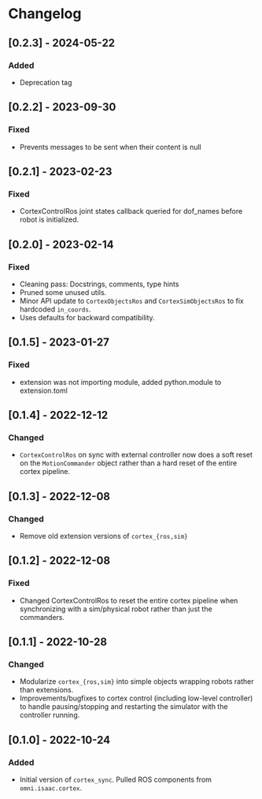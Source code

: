 # Changelog

## [0.2.3] - 2024-05-22
### Added
- Deprecation tag

## [0.2.2] - 2023-09-30

### Fixed
- Prevents messages to be sent when their content is null


## [0.2.1] - 2023-02-23

### Fixed
- CortexControlRos joint states callback queried for dof_names before robot is initialized.

## [0.2.0] - 2023-02-14

### Fixed
- Cleaning pass: Docstrings, comments, type hints
- Pruned some unused utils.
- Minor API update to `CortexObjectsRos` and `CortexSimObjectsRos` to fix hardcoded `in_coords`.
- Uses defaults for backward compatibility. 

## [0.1.5] - 2023-01-27

### Fixed
- extension was not importing module, added python.module to extension.toml


## [0.1.4] - 2022-12-12

### Changed
- `CortexControlRos` on sync with external controller now does a soft reset on the `MotionCommander` object rather than a hard reset of the entire cortex pipeline.

## [0.1.3] - 2022-12-08

### Changed
- Remove old extension versions of `cortex_{ros,sim}`

## [0.1.2] - 2022-12-08

### Fixed
- Changed CortexControlRos to reset the entire cortex pipeline when synchronizing with a sim/physical robot rather than just the commanders.

## [0.1.1] - 2022-10-28

### Changed
- Modularize `cortex_{ros,sim}` into simple objects wrapping robots rather than extensions.
- Improvements/bugfixes to cortex control (including low-level controller) to handle pausing/stopping and restarting the simulator with the controller running.


## [0.1.0] - 2022-10-24

### Added
- Initial version of `cortex_sync`. Pulled ROS components from `omni.isaac.cortex`.
